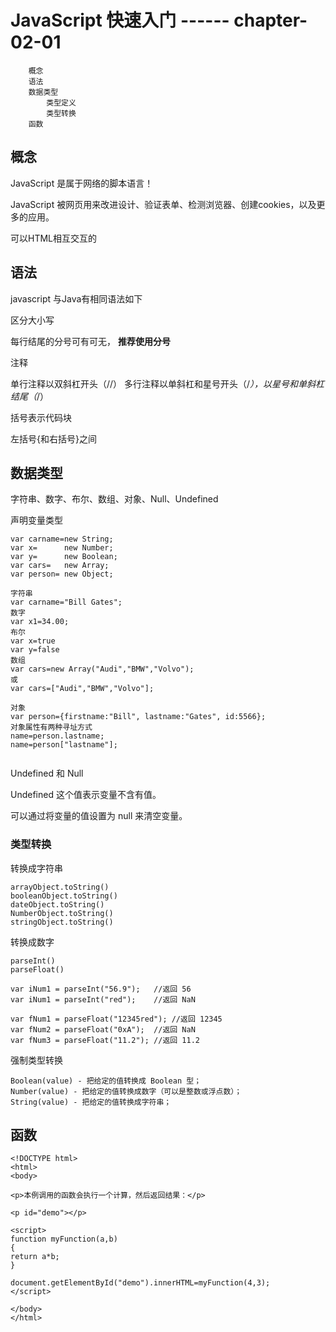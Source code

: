 # JavaScript  快速入门  ------ chapter-02-01

		概念
		语法
		数据类型
			类型定义
			类型转换
		函数

## 概念
JavaScript 是属于网络的脚本语言！

JavaScript 被网页用来改进设计、验证表单、检测浏览器、创建cookies，以及更多的应用。

可以HTML相互交互的

## 语法

javascript 与Java有相同语法如下

区分大小写

每行结尾的分号可有可无， **推荐使用分号**

注释

单行注释以双斜杠开头（//）
多行注释以单斜杠和星号开头（/*），以星号和单斜杠结尾（*/）

括号表示代码块 

左括号{和右括号}之间



## 数据类型

字符串、数字、布尔、数组、对象、Null、Undefined

声明变量类型
```
var carname=new String;
var x=      new Number;
var y=      new Boolean;
var cars=   new Array;
var person= new Object;
```

```
字符串
var carname="Bill Gates";
数字
var x1=34.00; 
布尔
var x=true
var y=false
数组
var cars=new Array("Audi","BMW","Volvo");
或
var cars=["Audi","BMW","Volvo"];

对象
var person={firstname:"Bill", lastname:"Gates", id:5566};
对象属性有两种寻址方式
name=person.lastname;
name=person["lastname"];


```
Undefined 和 Null

Undefined 这个值表示变量不含有值。

可以通过将变量的值设置为 null 来清空变量。


### 类型转换

转换成字符串

```
arrayObject.toString()
booleanObject.toString()
dateObject.toString()
NumberObject.toString()
stringObject.toString()
```

转换成数字
```
parseInt()
parseFloat()

var iNum1 = parseInt("56.9");	//返回 56
var iNum1 = parseInt("red");	//返回 NaN

var fNum1 = parseFloat("12345red");	//返回 12345
var fNum2 = parseFloat("0xA");	//返回 NaN
var fNum3 = parseFloat("11.2");	//返回 11.2

```

强制类型转换

```
Boolean(value) - 把给定的值转换成 Boolean 型；
Number(value) - 把给定的值转换成数字（可以是整数或浮点数）；
String(value) - 把给定的值转换成字符串；
```

## 函数

```
<!DOCTYPE html>
<html>
<body>

<p>本例调用的函数会执行一个计算，然后返回结果：</p>

<p id="demo"></p>

<script>
function myFunction(a,b)
{
return a*b;
}

document.getElementById("demo").innerHTML=myFunction(4,3);
</script>

</body>
</html>
```
